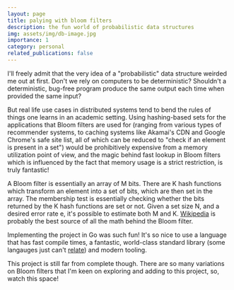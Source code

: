```yaml
---
layout: page
title: palying with bloom filters
description: the fun world of probabilistic data structures 
img: assets/img/db-image.jpg
importance: 1
category: personal
related_publications: false
---
```


I'll freely admit that the very idea of a "probabilistic" data structure weirded me out at first. Don't we rely on computers to be deterministic? Shouldn't a deterministic, bug-free program produce the same output each time when provided the same input? 

But real life use cases in distributed systems tend to bend the rules of things one learns in an academic setting. Using hashing-based sets for the applications that Bloom filters are used for (ranging from various types of recommender systems, to caching systems like Akamai's CDN and Google Chrome's safe site list, all of which can be reduced to "check if an element is present in a set") would be prohibitively expensive from a memory utilization point of view, and the magic behind fast lookup in Bloom filters which is influenced by the fact that memory usage is a strict restriction, is truly fantastic!

A Bloom filter is essentially an array of M bits. There are K hash functions which transform an element into a set of bits, which are then set in the array. The membership test is essentially checking whether the bits returned by the K hash functions are set or not. Given a set size N, and a desired error rate e, it's possible to estimate both M and K. [Wikipedia](https://en.wikipedia.org/wiki/Bloom_filter) is probably the best source of all the math behind the Bloom filter. 


Implementing the project in Go was such fun! It's so nice to use a language that has fast compile times, a fantastic, world-class standard library (some langauges just can't [relate](https://x.com/mitsuhiko/status/1886007964785336334)) and modern tooling. 

This project is still far from complete though. There are so many variations on Bloom filters that I'm keen on exploring and adding to this project, so, watch this space!